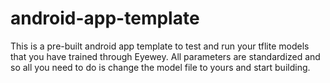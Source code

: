 # android-app-template
This is a pre-built android app template to test and run your tflite models that you have trained through Eyewey. All parameters are standardized and so all you need to do is change the model file to yours and start building.
